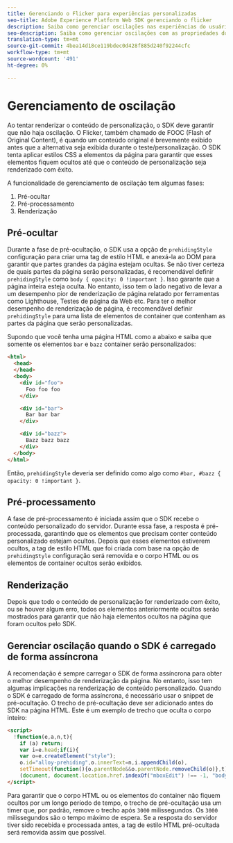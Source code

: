 ```yaml
---
title: Gerenciando o Flicker para experiências personalizadas
seo-title: Adobe Experience Platform Web SDK gerenciando o flicker
description: Saiba como gerenciar oscilações nas experiências do usuário
seo-description: Saiba como gerenciar oscilações com as propriedades do SDK da Web da Experience Platform
translation-type: tm+mt
source-git-commit: 4bea14d18ce119bdec0d428f885d240f92244cfc
workflow-type: tm+mt
source-wordcount: '491'
ht-degree: 0%

---
```



# Gerenciamento de oscilação

Ao tentar renderizar o conteúdo de personalização, o SDK deve garantir que não haja oscilação. O Flicker, também chamado de FOOC (Flash of Original Content), é quando um conteúdo original é brevemente exibido antes que a alternativa seja exibida durante o teste/personalização. O SDK tenta aplicar estilos CSS a elementos da página para garantir que esses elementos fiquem ocultos até que o conteúdo de personalização seja renderizado com êxito.

A funcionalidade de gerenciamento de oscilação tem algumas fases:

1. Pré-ocultar
1. Pré-processamento
1. Renderização

## Pré-ocultar

Durante a fase de pré-ocultação, o SDK usa a opção de `prehidingStyle` configuração para criar uma tag de estilo HTML e anexá-la ao DOM para garantir que partes grandes da página estejam ocultas. Se não tiver certeza de quais partes da página serão personalizadas, é recomendável definir `prehidingStyle` como `body { opacity: 0 !important }`. Isso garante que a página inteira esteja oculta. No entanto, isso tem o lado negativo de levar a um desempenho pior de renderização de página relatado por ferramentas como Lighthouse, Testes de página da Web etc. Para ter o melhor desempenho de renderização de página, é recomendável definir `prehidingStyle` para uma lista de elementos de container que contenham as partes da página que serão personalizadas.

Supondo que você tenha uma página HTML como a abaixo e saiba que somente os elementos `bar` e `bazz` container serão personalizados:

```html
<html>
  <head>
  </head>
  <body>
    <div id="foo">
      Foo foo foo
    </div>

    <div id="bar">
      Bar bar bar
    </div>

    <div id="bazz">
      Bazz bazz bazz
    </div>
  </body>
</html>
```

Então, `prehidingStyle` deveria ser definido como algo como `#bar, #bazz { opacity: 0 !important }`.

## Pré-processamento

A fase de pré-processamento é iniciada assim que o SDK recebe o conteúdo personalizado do servidor. Durante essa fase, a resposta é pré-processada, garantindo que os elementos que precisam conter conteúdo personalizado estejam ocultos. Depois que esses elementos estiverem ocultos, a tag de estilo HTML que foi criada com base na opção de `prehidingStyle` configuração será removida e o corpo HTML ou os elementos de container ocultos serão exibidos.

## Renderização

Depois que todo o conteúdo de personalização for renderizado com êxito, ou se houver algum erro, todos os elementos anteriormente ocultos serão mostrados para garantir que não haja elementos ocultos na página que foram ocultos pelo SDK.

## Gerenciar oscilação quando o SDK é carregado de forma assíncrona

A recomendação é sempre carregar o SDK de forma assíncrona para obter o melhor desempenho de renderização da página. No entanto, isso tem algumas implicações na renderização de conteúdo personalizado. Quando o SDK é carregado de forma assíncrona, é necessário usar o snippet de pré-ocultação. O trecho de pré-ocultação deve ser adicionado antes do SDK na página HTML. Este é um exemplo de trecho que oculta o corpo inteiro:

```html
<script>
  !function(e,a,n,t){
    if (a) return;
    var i=e.head;if(i){
    var o=e.createElement("style");
    o.id="alloy-prehiding",o.innerText=n,i.appendChild(o),
    setTimeout(function(){o.parentNode&&o.parentNode.removeChild(o)},t)}}
    (document, document.location.href.indexOf("mboxEdit") !== -1, "body { opacity: 0 !important }", 3000);
</script>
```

Para garantir que o corpo HTML ou os elementos do container não fiquem ocultos por um longo período de tempo, o trecho de pré-ocultação usa um timer que, por padrão, remove o trecho após `3000` milissegundos. Os `3000` milissegundos são o tempo máximo de espera. Se a resposta do servidor tiver sido recebida e processada antes, a tag de estilo HTML pré-ocultada será removida assim que possível.
